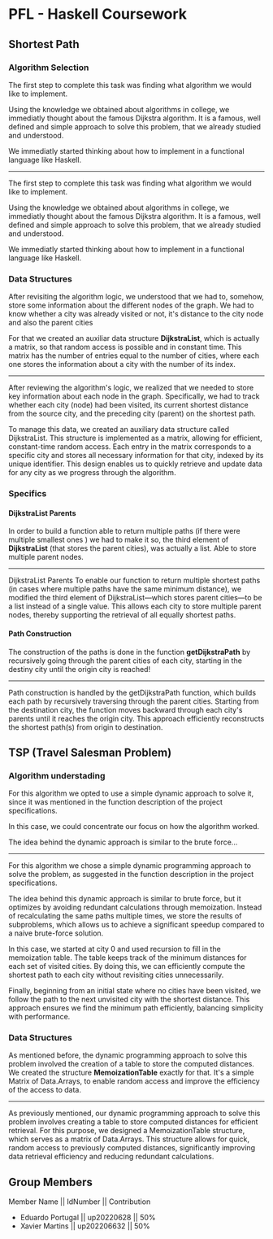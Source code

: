 
# PFL - Haskell Coursework


## Shortest Path

### Algorithm Selection

The first step to complete this task was finding what algorithm we would like to implement.

Using the knowledge we obtained about algorithms in college, we immediatly thought about the famous Dijkstra algorithm. It is a famous, well defined and simple approach to solve this problem, that we already studied and understood.

We immediatly started thinking about how to implement in a functional language like Haskell.

---


The first step to complete this task was finding what algorithm we would like to implement.

Using the knowledge we obtained about algorithms in college, we immediatly thought about the famous Dijkstra algorithm. It is a famous, well defined and simple approach to solve this problem, that we already studied and understood.

We immediatly started thinking about how to implement in a functional language like Haskell.




### Data Structures

After revisiting the algorithm logic, we understood that we had to, somehow, store some information about the different nodes of the graph. We had to know whether a city was already visited or not, it's distance to the city node and also the parent cities

For that we created an auxiliar data structure **DijkstraList**, which is actually a matrix, so that random access is possible and in constant time. This matrix has the number of entries equal to the number of cities, where each one stores the information about a city with the number of its index.

---

After reviewing the algorithm's logic, we realized that we needed to store key information about each node in the graph. Specifically, we had to track whether each city (node) had been visited, its current shortest distance from the source city, and the preceding city (parent) on the shortest path.

To manage this data, we created an auxiliary data structure called DijkstraList. This structure is implemented as a matrix, allowing for efficient, constant-time random access. Each entry in the matrix corresponds to a specific city and stores all necessary information for that city, indexed by its unique identifier. This design enables us to quickly retrieve and update data for any city as we progress through the algorithm.

### Specifics 

#### DijkstraList Parents

In order to build a function able to return multiple paths (if there were multiple smallest ones ) we had to make it so, the third element of **DijkstraList** (that stores the parent cities), was actually a list. Able to store multiple parent nodes.

---

DijkstraList Parents
To enable our function to return multiple shortest paths (in cases where multiple paths have the same minimum distance), we modified the third element of DijkstraList—which stores parent cities—to be a list instead of a single value. This allows each city to store multiple parent nodes, thereby supporting the retrieval of all equally shortest paths.

#### Path Construction

The construction of the paths is done in the function **getDijkstraPath** by recursively going through the parent cities of each city, starting in the destiny city until the origin city is reached!

--- 

Path construction is handled by the getDijkstraPath function, which builds each path by recursively traversing through the parent cities. Starting from the destination city, the function moves backward through each city's parents until it reaches the origin city. This approach efficiently reconstructs the shortest path(s) from origin to destination.

## TSP (Travel Salesman Problem)

### Algorithm understading

For this algorithm we opted to use a simple dynamic approach to solve it, since it was mentioned in the function description of the project specifications.

In this case, we could concentrate our focus on how the algorithm worked.

The idea behind the dynamic approach is similar to the brute force...

---
For this algorithm we chose a simple dynamic programming approach to solve the problem, as suggested in the function description in the project specifications.

The idea behind this dynamic approach is similar to brute force, but it optimizes by avoiding redundant calculations through memoization. Instead of recalculating the same paths multiple times, we store the results of subproblems, which allows us to achieve a significant speedup compared to a naive brute-force solution.

In this case, we started at city 0 and used recursion to fill in the memoization table. The table keeps track of the minimum distances for each set of visited cities. By doing this, we can efficiently compute the shortest path to each city without revisiting cities unnecessarily.

Finally, beginning from an initial state where no cities have been visited, we follow the path to the next unvisited city with the shortest distance. This approach ensures we find the minimum path efficiently, balancing simplicity with performance.

### Data Structures

As mentioned before, the dynamic programming approach to solve this problem involved the creation of a table to store the computed distances. We created the structure **MemoizationTable**  exactly for that. 
It's a simple Matrix of Data.Arrays, to enable random access and improve the efficiency of the access to data.

---

As previously mentioned, our dynamic programming approach to solve this problem involves creating a table to store computed distances for efficient retrieval. For this purpose, we designed a MemoizationTable structure, which serves as a matrix of Data.Arrays. This structure allows for quick, random access to previously computed distances, significantly improving data retrieval efficiency and reducing redundant calculations.







## Group Members

Member Name || IdNumber || Contribution
- Eduardo Portugal || up20220628 || 50%
- Xavier Martins || up202206632 || 50%




